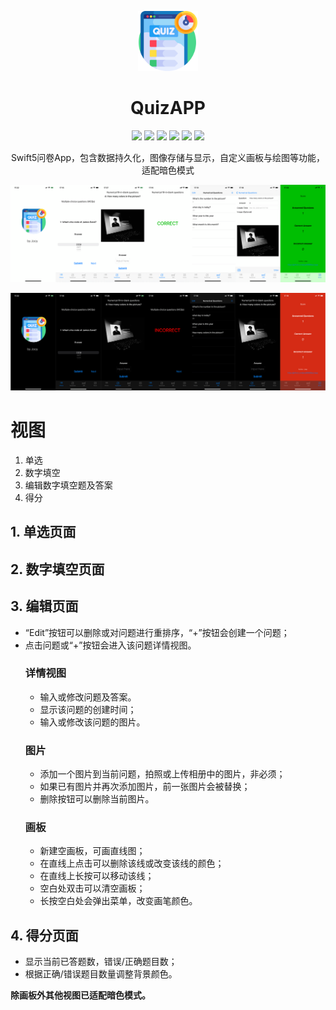<p align="center">
  <a href="https://github.com/joey66666/quizapp">
    <img src="https://raw.githubusercontent.com/joey66666/ImgHost/main/img/20201130180240.png" width="96">
  </a>
  <h1 align="center">QuizAPP</h1>
  <p align="center">
    <a href="https://github.com/joey66666/quizapp/blob/master/README_en.md"><img src="https://img.shields.io/badge/Doc-English-blue.svg?style=popout-square"></a>
    <a href="https://github.com/joey66666/quizapp"><img src="https://img.shields.io/badge/language-swift-orange?style=flat-square"></a>
    <a href="https://github.com/joey66666/quizapp"><img src="https://img.shields.io/badge/platform-iOS%20%7C%20iPad%20OS-red?style=flat-square"></a>
    <a href="http://hits.dwyl.io/joey66666/QuizAPP" alt="hit count"><img src="http://hits.dwyl.io/joey66666/QuizAPP.svg" /></a> 
    <a href="https://github.com/joey66666/QuizAPP/blob/main/LICENSE"><img src="https://img.shields.io/github/license/joey66666/quizapp?style=flat-square&color=ff69b4"></a>
    <a href="https://github.com/joey66666/quizapp"><img src="https://img.shields.io/github/languages/code-size/joey66666/quizapp?style=flat-square&color=blueviolet"></a>
    
  </p>
  <p align="center">
    Swift5问卷App，包含数据持久化，图像存储与显示，自定义画板与绘图等功能，适配暗色模式 <br>
  </p>
</p>

![light](https://raw.githubusercontent.com/joey66666/ImgHost/main/img/20201130180241.png)

![dark](https://raw.githubusercontent.com/joey66666/ImgHost/main/img/20201130180239.png)

# 视图
1. 单选
2. 数字填空
3. 编辑数字填空题及答案
4. 得分

## 1. 单选页面
## 2. 数字填空页面
## 3. 编辑页面
- “Edit”按钮可以删除或对问题进行重排序，“+”按钮会创建一个问题；
- 点击问题或“+”按钮会进入该问题详情视图。
  ### 详情视图
  - 输入或修改问题及答案。
  - 显示该问题的创建时间；
  - 输入或修改该问题的图片。
  ### 图片
  - 添加一个图片到当前问题，拍照或上传相册中的图片，非必须；
  - 如果已有图片并再次添加图片，前一张图片会被替换；
  - 删除按钮可以删除当前图片。
  ### 画板
  - 新建空画板，可画直线图；
  - 在直线上点击可以删除该线或改变该线的颜色；
  - 在直线上长按可以移动该线；
  - 空白处双击可以清空画板；
  - 长按空白处会弹出菜单，改变画笔颜色。
## 4. 得分页面
- 显示当前已答题数，错误/正确题目数；
- 根据正确/错误题目数量调整背景颜色。

**除画板外其他视图已适配暗色模式。**
